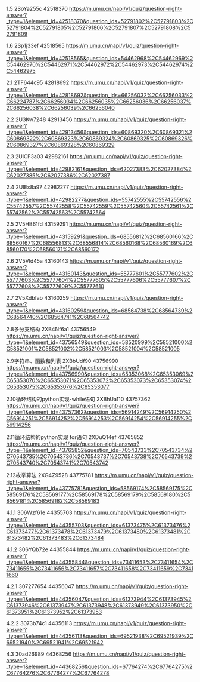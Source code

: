 1.5 2SoYa255c 42518370
https://m.umu.cn/napi/v1/quiz/question-right-answer?_type=1&element_id=42518370&question_ids=52791802%2C52791803%2C52791804%2C52791805%2C52791806%2C52791807%2C52791808%2C52791809

1.6 2Sp1j33ef 42518565
https://m.umu.cn/napi/v1/quiz/question-right-answer?_type=1&element_id=42518565&question_ids=54462968%2C54462969%2C54462970%2C54462971%2C54462972%2C54462973%2C54462974%2C54462975

2.1 2TF644c95 42818692
https://m.umu.cn/napi/v1/quiz/question-right-answer?_type=1&element_id=42818692&question_ids=66256032%2C66256033%2C66224787%2C66256034%2C66256035%2C66256036%2C66256037%2C66256038%2C66256039%2C66256040

2.2 2U3Kw7248 42913456
https://m.umu.cn/napi/v1/quiz/question-right-answer?_type=1&element_id=42913456&question_ids=60869320%2C60869321%2C60869322%2C60869323%2C60869324%2C60869325%2C60869326%2C60869327%2C60869328%2C60869329

2.3 2UlCF3a03 42982161
https://m.umu.cn/napi/v1/quiz/question-right-answer?_type=1&element_id=42982161&question_ids=62027383%2C62027384%2C62027385%2C62027386%2C62027387

2.4 2UlEx8a97 42982277
https://m.umu.cn/napi/v1/quiz/question-right-answer?_type=1&element_id=42982277&question_ids=55742555%2C55742556%2C55742557%2C55742558%2C55742559%2C55742560%2C55742561%2C55742562%2C55742563%2C55742564

2.5 2V5HB61fd 43159291
https://m.umu.cn/napi/v1/quiz/question-right-answer?_type=1&element_id=43159291&question_ids=68556812%2C68560166%2C68560167%2C68556813%2C68556814%2C68560168%2C68560169%2C68560170%2C68560171%2C68560172

2.6 2V5Vld45a 43160143
https://m.umu.cn/napi/v1/quiz/question-right-answer?_type=1&element_id=43160143&question_ids=55777601%2C55777602%2C55777603%2C55777604%2C55777605%2C55777606%2C55777607%2C55777608%2C55777609%2C55777610

2.7 2V5Xdbfab 43160259
https://m.umu.cn/napi/v1/quiz/question-right-answer?_type=1&element_id=43160259&question_ids=68564738%2C68564739%2C68564740%2C68564741%2C68564742

2.8多分支结构 2XB4Nf6a1 43756549
https://m.umu.cn/napi/v1/quiz/question-right-answer?_type=1&element_id=43756549&question_ids=58520999%2C58521000%2C58521001%2C58521002%2C58521003%2C58521004%2C58521005

2.9字符串、函数和列表 2XBbUdf90 43756990
https://m.umu.cn/napi/v1/quiz/question-right-answer?_type=1&element_id=43756990&question_ids=65353068%2C65353069%2C65353070%2C65353071%2C65353072%2C65353073%2C65353074%2C65353075%2C65353076%2C65353077

2.10循环结构的python实现-while语句 2XBhUa110 43757362
https://m.umu.cn/napi/v1/quiz/question-right-answer?_type=1&element_id=43757362&question_ids=56914249%2C56914250%2C56914251%2C56914252%2C56914253%2C56914254%2C56914255%2C56914256

2.11循环结构的python实现 for语句 2XDuQ14ef 43765852
https://m.umu.cn/napi/v1/quiz/question-right-answer?_type=1&element_id=43765852&question_ids=70543733%2C70543734%2C70543735%2C70543736%2C70543737%2C70543738%2C70543739%2C70543740%2C70543741%2C70543742

2.12枚举算法 2XG4Z9528 43775781
https://m.umu.cn/napi/v1/quiz/question-right-answer?_type=1&element_id=43775781&question_ids=58569174%2C58569175%2C58569176%2C58569177%2C58569178%2C58569179%2C58569180%2C58569181%2C58569182%2C58569183

4.1.1 306Wzf61e 44355703
https://m.umu.cn/napi/v1/quiz/question-right-answer?_type=1&element_id=44355703&question_ids=61373475%2C61373476%2C61373477%2C61373478%2C61373479%2C61373480%2C61373481%2C61373482%2C61373483%2C61373484

4.1.2 306YQb72e 44355844
https://m.umu.cn/napi/v1/quiz/question-right-answer?_type=1&element_id=44355844&question_ids=73411653%2C73411654%2C73411655%2C73411656%2C73411657%2C73411658%2C73411659%2C73411660

4.2.1 307277654 44356047
https://m.umu.cn/napi/v1/quiz/question-right-answer?_type=1&element_id=44356047&question_ids=61373944%2C61373945%2C61373946%2C61373947%2C61373948%2C61373949%2C61373950%2C61373951%2C61373952%2C61373953

4.2.2 3073b74c1 44356113
https://m.umu.cn/napi/v1/quiz/question-right-answer?_type=1&element_id=44356113&question_ids=69521938%2C69521939%2C69521940%2C69521941%2C69521942

4.3 30ad26989 44368256
https://m.umu.cn/napi/v1/quiz/question-right-answer?_type=1&element_id=44368256&question_ids=67764274%2C67764275%2C67764276%2C67764277%2C67764278